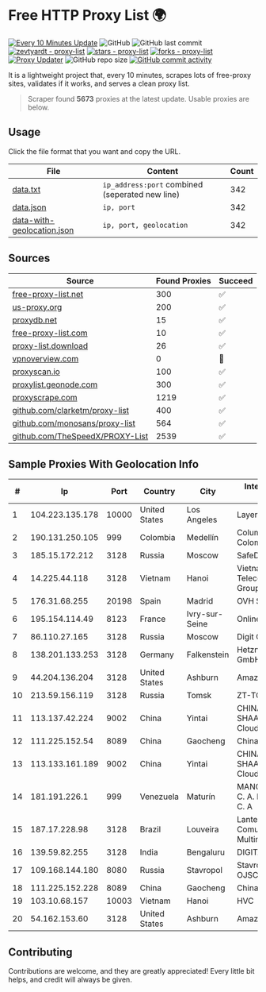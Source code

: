 
# Free HTTP Proxy List 🌍

[![Every 10 Minutes Update](https://github.com/mertguvencli/http-proxy-list/actions/workflows/main.yml/badge.svg?branch=main)](https://github.com/mertguvencli/http-proxy-list/actions/workflows/main.yml)
![GitHub](https://img.shields.io/github/license/mertguvencli/http-proxy-list)
![GitHub last commit](https://img.shields.io/github/last-commit/mertguvencli/http-proxy-list)
[![zevtyardt - proxy-list](https://img.shields.io/static/v1?label=zevtyardt&message=proxy-list&color=blue&logo=github)](https://github.com/zevtyardt/proxy-list "Go to GitHub repo")
[![stars - proxy-list](https://img.shields.io/github/stars/zevtyardt/proxy-list?style=social)](https://github.com/zevtyardt/proxy-list)
[![forks - proxy-list](https://img.shields.io/github/forks/zevtyardt/proxy-list?style=social)](https://github.com/zevtyardt/proxy-list)
[![Proxy Updater](https://github.com/zevtyardt/proxy-list/workflows/Proxy%20Updater/badge.svg)](https://github.com/zevtyardt/proxy-list/actions?query=workflow:"Proxy+Updater")
![GitHub repo size](https://img.shields.io/github/repo-size/zevtyardt/proxy-list)
[![GitHub commit activity](https://img.shields.io/github/commit-activity/m/zevtyardt/proxy-list?logo=commits)](https://github.com/zevtyardt/proxy-list/commits/main)

It is a lightweight project that, every 10 minutes, scrapes lots of free-proxy sites, validates if it works, and serves a clean proxy list.

> Scraper found **5673** proxies at the latest update. Usable proxies are below.

## Usage

Click the file format that you want and copy the URL.

|File|Content|Count|
|----|-------|-----|
|[data.txt](https://raw.githubusercontent.com/mertguvencli/http-proxy-list/main/proxy-list/data.txt)|`ip_address:port` combined (seperated new line)|342|
|[data.json](https://raw.githubusercontent.com/mertguvencli/http-proxy-list/main/proxy-list/data.json)|`ip, port`|342|
|[data-with-geolocation.json](https://raw.githubusercontent.com/mertguvencli/http-proxy-list/main/proxy-list/data-with-geolocation.json)|`ip, port, geolocation`|342|

## Sources

|Source|Found Proxies|Succeed|
|------|-------------|-------|
|[free-proxy-list.net](https://free-proxy-list.net)|300|✅|
|[us-proxy.org](https://www.us-proxy.org)|200|✅|
|[proxydb.net](http://proxydb.net)|15|✅|
|[free-proxy-list.com](https://free-proxy-list.com/?page=&port=&type%5B%5D=http&type%5B%5D=https&up_time=0&search=Search)|10|✅|
|[proxy-list.download](https://www.proxy-list.download/HTTP)|26|✅|
|[vpnoverview.com](https://vpnoverview.com/privacy/anonymous-browsing/free-proxy-servers)|0|🚫|
|[proxyscan.io](https://www.proxyscan.io)|100|✅|
|[proxylist.geonode.com](https://proxylist.geonode.com/api/proxy-list?limit=300&page=1&sort_by=lastChecked&sort_type=desc&protocols=http,https)|300|✅|
|[proxyscrape.com](https://api.proxyscrape.com/v2/?request=displayproxies&protocol=http&timeout=10000&country=all&ssl=all&anonymity=all)|1219|✅|
|[github.com/clarketm/proxy-list](https://raw.githubusercontent.com/clarketm/proxy-list/master/proxy-list-raw.txt)|400|✅|
|[github.com/monosans/proxy-list](https://raw.githubusercontent.com/monosans/proxy-list/main/proxies/http.txt)|564|✅|
|[github.com/TheSpeedX/PROXY-List](https://raw.githubusercontent.com/TheSpeedX/PROXY-List/master/http.txt)|2539|✅|


## Sample Proxies With Geolocation Info

|#|Ip|Port|Country|City|Internet Service Provider|
|-|--|----|-------|----|-------------------------|
|1|104.223.135.178|10000|United States|Los Angeles|LayerHost|
|2|190.131.250.105|999|Colombia|Medellín|Columbus Networks Colombia|
|3|185.15.172.212|3128|Russia|Moscow|SafeData LLC|
|4|14.225.44.118|3128|Vietnam|Hanoi|Vietnam Posts and Telecommunications Group|
|5|176.31.68.255|20198|Spain|Madrid|OVH SAS|
|6|195.154.114.49|8123|France|Ivry-sur-Seine|Online S.A.S.|
|7|86.110.27.165|3128|Russia|Moscow|Digit One LLC|
|8|138.201.133.253|3128|Germany|Falkenstein|Hetzner Online GmbH|
|9|44.204.136.204|3128|United States|Ashburn|Amazon.com|
|10|213.59.156.119|3128|Russia|Tomsk|ZT-TOMSK|
|11|113.137.42.224|9002|China|Yintai|CHINANET SHAANXI province Cloud Base network|
|12|111.225.152.54|8089|China|Gaocheng|Chinanet|
|13|113.133.161.189|9002|China|Yintai|CHINANET SHAANXI province Cloud Base network|
|14|181.191.226.1|999|Venezuela|Maturín|MANGO NETWORK, C. A. MANGONET, C. A|
|15|187.17.228.98|3128|Brazil|Louveira|Lantec Comunicacao Multimidia Ltda|
|16|139.59.82.255|3128|India|Bengaluru|DIGITALOCEAN|
|17|109.168.144.180|8080|Russia|Stavropol|Stavropol branch of OJSC Rostelecom|
|18|111.225.152.228|8089|China|Gaocheng|Chinanet|
|19|103.10.68.157|10003|Vietnam|Hanoi|HVC|
|20|54.162.153.60|3128|United States|Ashburn|Amazon.com, Inc.|



## Contributing

Contributions are welcome, and they are greatly appreciated! Every
little bit helps, and credit will always be given.

